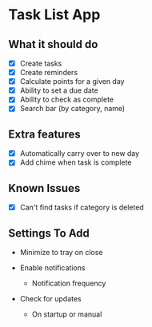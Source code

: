 # Task List App

## What it should do

-   [x] Create tasks
-   [x] Create reminders
-   [x] Calculate points for a given day
-   [x] Ability to set a due date
-   [x] Ability to check as complete
-   [x] Search bar (by category, name)

## Extra features

-   [x] Automatically carry over to new day
-   [x] Add chime when task is complete

## Known Issues

-   [x] Can't find tasks if category is deleted

## Settings To Add

-   Minimize to tray on close

-   Enable notifications

    -   Notification frequency

-   Check for updates
    -   On startup or manual
